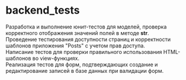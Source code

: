 # backend_tests  
Разработка и выполнение юнит-тестов для моделей, проверка корректного отображения значений полей в методе __str__.  
Проведение тестирования доступности страниц и корректности шаблонов приложения "Posts" с учетом прав доступа.  
Написание тестов для проверки правильного использования HTML-шаблонов во view-функциях.  
Реализация тестов для форм, подтверждающих создание и редактирование записей в базе данных при валидации форм.  
